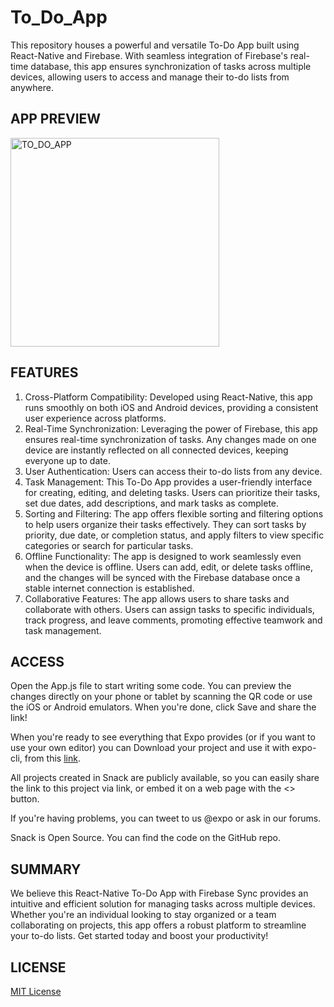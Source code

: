 # To_Do_App
This repository houses a powerful and versatile To-Do App built using React-Native and Firebase. With seamless integration of Firebase's real-time database, this app ensures synchronization of tasks across multiple devices, allowing users to access and manage their to-do lists from anywhere.

## APP PREVIEW

<img width="334" alt="TO_DO_APP" src="https://github.com/abhishekGarg26/To_Do_App/assets/132883235/4952767b-c061-4579-b34a-a95103038242">

## FEATURES

1. Cross-Platform Compatibility: Developed using React-Native, this app runs smoothly on both iOS and Android devices, providing a consistent user experience across platforms.
2. Real-Time Synchronization: Leveraging the power of Firebase, this app ensures real-time synchronization of tasks. Any changes made on one device are instantly reflected on all connected devices, keeping everyone up to date.
3. User Authentication: Users can access their to-do lists from any device.
4. Task Management: This To-Do App provides a user-friendly interface for creating, editing, and deleting tasks. Users can prioritize their tasks, set due dates, add descriptions, and mark tasks as complete.
5. Sorting and Filtering: The app offers flexible sorting and filtering options to help users organize their tasks effectively. They can sort tasks by priority, due date, or completion status, and apply filters to view specific categories or search for particular tasks.
6. Offline Functionality: The app is designed to work seamlessly even when the device is offline. Users can add, edit, or delete tasks offline, and the changes will be synced with the Firebase database once a stable internet connection is established.
7. Collaborative Features: The app allows users to share tasks and collaborate with others. Users can assign tasks to specific individuals, track progress, and leave comments, promoting effective teamwork and task management.

## ACCESS

Open the App.js file to start writing some code. You can preview the changes directly on your phone or tablet by scanning the QR code or use the iOS or Android emulators. When you're done, click Save and share the link!

When you're ready to see everything that Expo provides (or if you want to use your own editor) you can Download your project and use it with expo-cli, from this [link](https://snack.expo.dev/@abhigarg/keep-it-app). 

All projects created in Snack are publicly available, so you can easily share the link to this project via link, or embed it on a web page with the <> button.

If you're having problems, you can tweet to us @expo or ask in our forums.

Snack is Open Source. You can find the code on the GitHub repo.

## SUMMARY

We believe this React-Native To-Do App with Firebase Sync provides an intuitive and efficient solution for managing tasks across multiple devices. Whether you're an individual looking to stay organized or a team collaborating on projects, this app offers a robust platform to streamline your to-do lists. Get started today and boost your productivity!

## LICENSE 
 
[MIT License](LICENSE)
